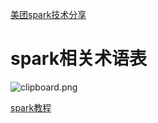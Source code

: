 [美团spark技术分享](https://segmentfault.com/a/1190000016352856)

# spark相关术语表

![clipboard.png](https://gitee.com/luckywind/PigGo/raw/master/image/bVbgMhS.png)

[spark教程](https://www.dataneb.com/spark-scala-tutorial)

